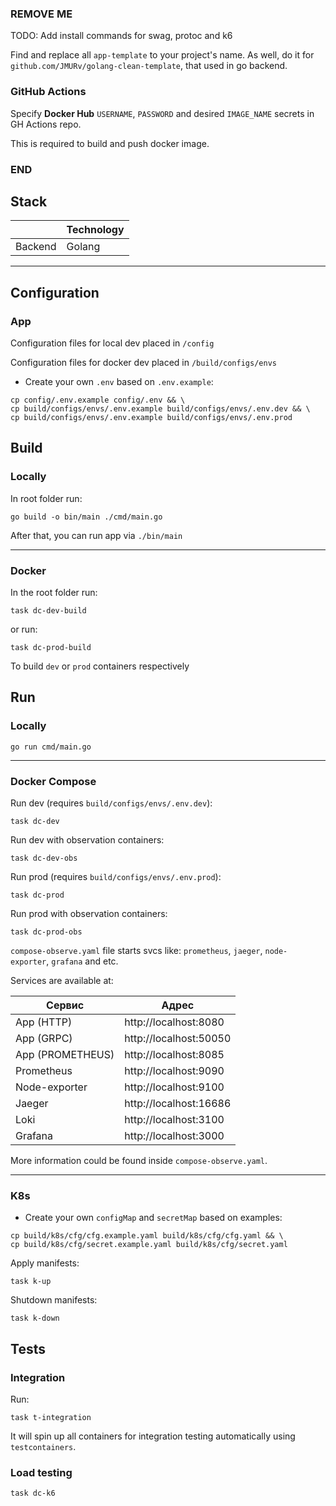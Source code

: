 ### REMOVE ME
TODO: Add install commands for swag, protoc and k6

Find and replace all `app-template` to your project's name.
As well, do it for `github.com/JMURv/golang-clean-template`, that used in go backend.

### GitHub Actions
Specify **Docker Hub** `USERNAME`, `PASSWORD` and desired `IMAGE_NAME` secrets in GH Actions repo.

This is required to build and push docker image.
### END

## Stack
|          | Technology |
|----------|------------|
| Backend  | Golang     |

---
## Configuration
### App
Configuration files for local dev placed in `/config`

Configuration files for docker dev placed in `/build/configs/envs`
- Create your own `.env` based on `.env.example`:
```shell
cp config/.env.example config/.env && \
cp build/configs/envs/.env.example build/configs/envs/.env.dev && \
cp build/configs/envs/.env.example build/configs/envs/.env.prod
```

## Build
### Locally
In root folder run:
```shell
go build -o bin/main ./cmd/main.go
```
After that, you can run app via `./bin/main`
___

### Docker
In the root folder run:
```shell
task dc-dev-build
```

or run:
```shell
task dc-prod-build
```

To build `dev` or `prod` containers respectively

## Run
### Locally
```shell
go run cmd/main.go
```

___

### Docker Compose
Run dev (requires `build/configs/envs/.env.dev`):
```shell
task dc-dev
```

Run dev with observation containers:
```shell
task dc-dev-obs
```

Run prod (requires `build/configs/envs/.env.prod`):
```shell
task dc-prod
```

Run prod with observation containers:
```shell
task dc-prod-obs
```

`compose-observe.yaml` file starts svcs like: `prometheus`, `jaeger`, `node-exporter`, `grafana` and etc.

Services are available at:

| Сервис           | Адрес                  |
|------------------|------------------------|
| App (HTTP)       | http://localhost:8080  |
| App (GRPC)       | http://localhost:50050 |
| App (PROMETHEUS) | http://localhost:8085  |
| Prometheus       | http://localhost:9090  |
| Node-exporter    | http://localhost:9100  |
| Jaeger           | http://localhost:16686 |
| Loki             | http://localhost:3100  |
| Grafana          | http://localhost:3000  |

More information could be found inside `compose-observe.yaml`.

___

### K8s

- Create your own `configMap` and `secretMap` based on examples:
```shell
cp build/k8s/cfg/cfg.example.yaml build/k8s/cfg/cfg.yaml && \
cp build/k8s/cfg/secret.example.yaml build/k8s/cfg/secret.yaml 
```

Apply manifests:
```shell
task k-up
```

Shutdown manifests:
```shell
task k-down
```

## Tests
### Integration
Run:
```shell
task t-integration
```
It will spin up all containers for integration testing automatically using `testcontainers`.

### Load testing
```shell
task dc-k6
```
